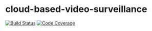 # cloud-based-video-surveillance

[![Build Status](https://travis-ci.com/astor-protect/cloud-based-video-surveillance.svg?token=ZyD4kQuJdYYqcqX5PB3s&branch=master)](https://travis-ci.com/astor-protect/cloud-based-video-surveillance) 
[![Code Coverage](https://codecov.io/github/astor-protect/cloud-based-video-surveillance/coverage.svg?token=45174070-06b4-44b1-a855-30da3c75c37e)](https://codecov.io/gh/astor-protect/cloud-based-video-surveillance)
